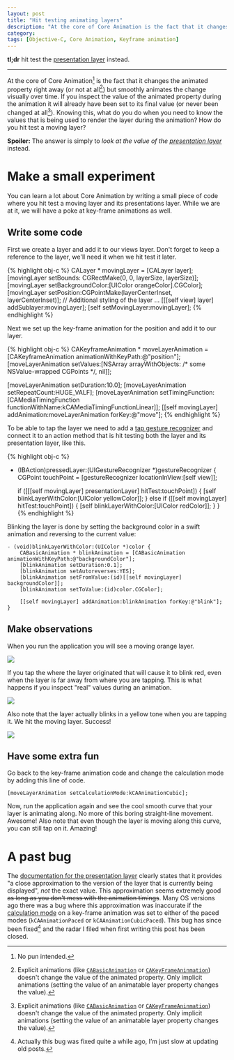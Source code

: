 ```yaml
---
layout: post
title: "Hit testing animating layers"
description: "At the core of Core Animation is the fact that it changes the animated property right away (or not at all) but smoothly animates the change visually over time. If you inspect the value of the animated property during the animation it will already have been set to its final value (or never been changed at all). Knowing this, what do you do when you need to know the values that is being used to render the layer during the animation? How do you hit test a moving layer?"
category: 
tags: [Objective-C, Core Animation, Keyframe animation]
---
```


**tl;dr** hit test the [presentation layer][presentationlayer] instead. 

---------------------------------------

At the core of Core Animation[^1] is the fact that it changes the animated property right away (or not at all[^2]) but smoothly animates the change visually over time. If you inspect the value of the animated property during the animation it will already have been set to its final value (or never been changed at all[^2]). Knowing this, what do you do when you need to know the values that is being used to render the layer during the animation? How do you hit test a moving layer?

**Spoiler:** The answer is simply to *look at the value of the [presentation layer][presentationlayer]* instead. 

# Make a small experiment

You can learn a lot about Core Animation by writing a small piece of code where you hit test a moving layer and its presentations layer. While we are at it, we will have a poke at key-frame animations as well.

## Write some code

First we create a layer and add it to our views layer. Don't forget to keep a reference to the layer, we'll need it when we hit test it later.

{% highlight obj-c %}
CALayer * movingLayer = [CALayer layer];
[movingLayer setBounds: CGRectMake(0, 0, layerSize, layerSize)];
[movingLayer setBackgroundColor:[UIColor orangeColor].CGColor];
[movingLayer setPosition:CGPointMake(layerCenterInset, layerCenterInset)];
// Additional styling of the layer ...
[[[self view] layer] addSublayer:movingLayer];
[self setMovingLayer:movingLayer];
{% endhighlight %}

Next we set up the key-frame animation for the position and add it to our layer.

{% highlight obj-c %}
CAKeyframeAnimation * moveLayerAnimation = [CAKeyframeAnimation animationWithKeyPath:@"position"];
[moveLayerAnimation setValues:[NSArray arrayWithObjects: /* some NSValue-wrapped CGPoints */, nil]];

[moveLayerAnimation setDuration:10.0];
[moveLayerAnimation setRepeatCount:HUGE_VALF];
[moveLayerAnimation setTimingFunction: [CAMediaTimingFunction functionWithName:kCAMediaTimingFunctionLinear]];
[[self movingLayer] addAnimation:moveLayerAnimation forKey:@"move"];
{% endhighlight %}

To be able to tap the layer we need to add a [tap gesture recognizer][tap] and connect it to an action method that is hit testing both the layer and its presentation layer, like this.

{% highlight obj-c %}
- (IBAction)pressedLayer:(UIGestureRecognizer *)gestureRecognizer {
    CGPoint touchPoint = [gestureRecognizer locationInView:[self view]];
    
    if ([[[self movingLayer] presentationLayer] hitTest:touchPoint]) {
        [self blinkLayerWithColor:[UIColor yellowColor]];
    } else if ([[self movingLayer] hitTest:touchPoint]) {
        [self blinkLayerWithColor:[UIColor redColor]];
    }
}
{% endhighlight %}

Blinking the layer is done by setting the background color in a swift animation and reversing to the current value:

	- (void)blinkLayerWithColor:(UIColor *)color {
	    CABasicAnimation * blinkAnimation = [CABasicAnimation animationWithKeyPath:@"backgroundColor"];
	    [blinkAnimation setDuration:0.1];
	    [blinkAnimation setAutoreverses:YES];
	    [blinkAnimation setFromValue:(id)[[self movingLayer] backgroundColor]];
	    [blinkAnimation setToValue:(id)color.CGColor];
		
	    [[self movingLayer] addAnimation:blinkAnimation forKey:@"blink"];
	}

## Make observations

When you run the application you will see a moving orange layer.

![](/images/moving-orange-layer.png)

If you tap the where the layer originated that will cause it to blink red, even when the layer is far away from where you are tapping. This is what happens if you inspect "real" values during an animation. 

![](/images/taping-original-position.png)

Also note that the layer actually blinks in a yellow tone when you are tapping it. We hit the moving layer. Success!

![](/images/taping-presentation-layer.png)

## Have some extra fun

Go back to the key-frame animation code and change the calculation mode by adding this line of code.

	[moveLayerAnimation setCalculationMode:kCAAnimationCubic];

Now, run the application again and see the cool smooth curve that your layer is animating along. No more of this boring straight-line movement. Awesome! Also note that even though the layer is moving along this curve, you can still tap on it. Amazing!

# A past bug 

The [documentation for the presentation layer][presentationlayer] clearly states that it provides "a close approximation to the version of the layer that is currently being displayed", _not_ the exact value. This approximation seems extremely good <s>as long as you don't mess with the animation timings</s>. Many OS versions ago there was a bug where this approximation was inaccurate if the [calculation mode][calculationmode] on a key-frame animation was set to either of the paced modes (`kCAAnimationPaced` or `kCAAnimationCubicPaced`). This bug has since been fixed[^3] and the radar I️ filed when first writing this post has been closed.

[^1]: No pun intended. 

[^2]: Explicit animations (like [`CABasicAnimation`][basic] or [`CAKeyFrameAninmation`][keyframe]) doesn't change the value of the animated property. Only implicit animations (setting the value of an animatable layer property changes the value).

[^3]: Actually this bug was fixed quite a while ago, I’m just slow at updating old posts.

[presentationlayer]: http://developer.apple.com/library/ios/#DOCUMENTATION/GraphicsImaging/Reference/CALayer_class/Introduction/Introduction.html#//apple_ref/occ/instm/CALayer/presentationLayer (presentationLayer documentation)

[basic]: https://developer.apple.com/library/mac/#documentation/GraphicsImaging/Reference/CABasicAnimation_class/Introduction/Introduction.html (CABasicAninmation)

[calculationmode]: https://developer.apple.com/library/mac/#documentation/GraphicsImaging/Reference/CAKeyframeAnimation_class/Introduction/Introduction.html#//apple_ref/occ/instp/CAKeyframeAnimation/calculationMode (calculationMode documentation)

[keyframe]: https://developer.apple.com/library/mac/#documentation/GraphicsImaging/Reference/CAKeyframeAnimation_class/Introduction/Introduction.html (CAKeyFrameAninmation documentation)

[tap]: http://developer.apple.com/library/ios/#documentation/uikit/reference/UITapGestureRecognizer_Class/Reference/Reference.html (UITapGestureRecognizer documentation)

[radar]: rdar://11251219 (Radar #11251219)


